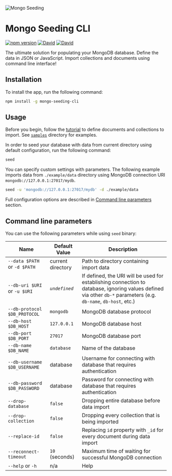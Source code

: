 ![Mongo Seeding](https://raw.githubusercontent.com/pkosiec/mongo-seeding/master/docs/assets/logo.png)

# Mongo Seeding CLI

[![npm version](https://badge.fury.io/js/mongo-seeding-cli.svg)](https://npmjs.org/package/mongo-seeding-cli) [![David](https://img.shields.io/david/pkosiec/mongo-seeding.svg?path=cli)]() [![David](https://img.shields.io/david/dev/pkosiec/mongo-seeding.svg?path=cli)]()

The ultimate solution for populating your MongoDB database. Define the data in JSON or JavaScript. Import collections and documents using command line interface!

## Installation

To install the app, run the following command:

```bash
npm install -g mongo-seeding-cli
```

## Usage

Before you begin, follow the [tutorial](https://github.com/pkosiec/mongo-seeding/tree/master/docs/define-import-data.md) to define documents and collections to import. See [`samples`](https://github.com/pkosiec/mongo-seeding/tree/master/samples) directory for examples.

In order to seed your database with data from current directory using default configuration, run the following command:

```bash
seed
```

You can specify custom settings with parameters. The following example imports data from `./example/data` directory using MongoDB connection URI `mongodb://127.0.0.1:27017/mydb`.

```bash
seed -u 'mongodb://127.0.0.1:27017/mydb' -d ./example/data
```

Full configuration options are described in [Command line parameters](#command-line-parameters) section.

## Command line parameters
You can use the following parameters while using `seed` binary:

| Name        | Default Value  | Description         |
|-------------|----------------|---------------------|
| `--data $PATH` or `-d $PATH` | current directory | Path to directory containing import data |
| `--db-uri $URI` or `-u $URI` | *`undefined`* | If defined, the URI will be used for establishing connection to database, ignoring values defined via other `db-*` parameters (e.g. `db-name`, `db-host`, etc.)
| `--db-protocol $DB_PROTOCOL` | `mongodb` | MongoDB database protocol |
| `--db-host $DB_HOST` | `127.0.0.1` | MongoDB database host |
| `--db-port $DB_PORT` | `27017` | MongoDB database port |
| `--db-name $DB_NAME` | `database` | Name of the database |
| `--db-username $DB_USERNAME` | database | Username for connecting with database that requires authentication |
| `--db-password $DB_PASSWORD` | database | Password for connecting with database that requires authentication |
| `--drop-database` | `false` | Dropping entire database before data import |
| `--drop-collection` | `false` | Dropping every collection that is being imported |
| `--replace-id` | `false` | Replacing `id` property with `_id` for every document during data import |
| `--reconnect-timeout` | `10` (seconds) | Maximum time of waiting for successful MongoDB connection|
| `--help` or `-h` | n/a | Help
